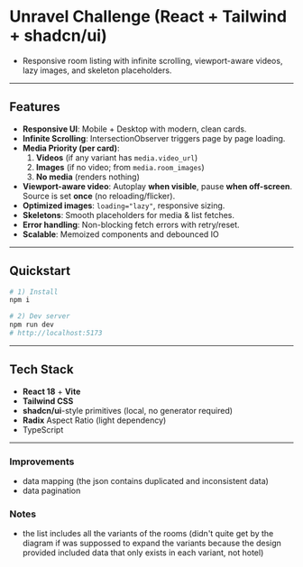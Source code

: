 # Unravel Challenge (React + Tailwind + shadcn/ui)

- Responsive room listing with infinite scrolling, viewport-aware videos, lazy images, and skeleton placeholders.

---

## Features

- **Responsive UI**: Mobile + Desktop with modern, clean cards.
- **Infinite Scrolling**: IntersectionObserver triggers page by page loading.
- **Media Priority (per card)**:
  1. **Videos** (if any variant has `media.video_url`)
  2. **Images** (if no video; from `media.room_images`)
  3. **No media** (renders nothing)
- **Viewport-aware video**: Autoplay **when visible**, pause **when off-screen**. Source is set **once** (no reloading/flicker).
- **Optimized images**: `loading="lazy"`, responsive sizing.
- **Skeletons**: Smooth placeholders for media & list fetches.
- **Error handling**: Non-blocking fetch errors with retry/reset.
- **Scalable**: Memoized components and debounced IO

---

## Quickstart

```bash
# 1) Install
npm i

# 2) Dev server
npm run dev
# http://localhost:5173
```

---

## Tech Stack

- **React 18** + **Vite**
- **Tailwind CSS**
- **shadcn/ui**-style primitives (local, no generator required)
- **Radix** Aspect Ratio (light dependency)
- TypeScript

---

### Improvements

- data mapping (the json contains duplicated and inconsistent data)
- data pagination

### Notes

- the list includes all the variants of the rooms (didn't quite get by the diagram if was suppossed to expand the variants because the design provided included data that only exists in each variant, not hotel)
